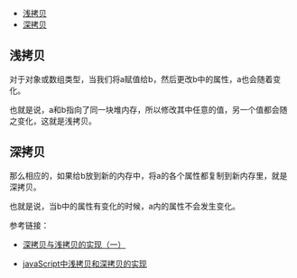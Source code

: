 <!-- MarkdownTOC -->

- [浅拷贝](#%E6%B5%85%E6%8B%B7%E8%B4%9D)
- [深拷贝](#%E6%B7%B1%E6%8B%B7%E8%B4%9D)

<!-- /MarkdownTOC -->

<a id="%E6%B5%85%E6%8B%B7%E8%B4%9D"></a>
## 浅拷贝

对于对象或数组类型，当我们将a赋值给b，然后更改b中的属性，a也会随着变化。

也就是说，a和b指向了同一块堆内存，所以修改其中任意的值，另一个值都会随之变化，这就是浅拷贝。

<a id="%E6%B7%B1%E6%8B%B7%E8%B4%9D"></a>
## 深拷贝

那么相应的，如果给b放到新的内存中，将a的各个属性都复制到新内存里，就是深拷贝。

也就是说，当b中的属性有变化的时候，a内的属性不会发生变化。





参考链接：

- [深拷贝与浅拷贝的实现（一）](http://www.alloyteam.com/2017/08/12978/)

- [javaScript中浅拷贝和深拷贝的实现](https://github.com/wengjq/Blog/issues/3)


